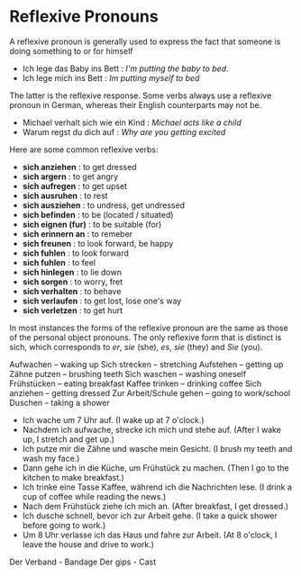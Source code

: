 # Reflexive Pronouns

A reflexive pronoun is generally used to express the fact that someone is doing something to or for himself

- Ich lege das Baby ins Bett : *I'm putting the baby to bed*.
- Ich lege mich ins Bett : *Im putting myself to bed*

The latter is the reflexive response. Some verbs always use a reflexive pronoun in German, whereas their English counterparts may not be.

- Michael verhalt sich wie ein Kind : *Michael acts like a child*
- Warum regst du dich auf : *Why are you getting excited*

Here are some common reflexive verbs: 
- **sich anziehen** : to get dressed
- **sich argern** : to get angry
- **sich aufregen** : to get upset
- **sich ausruhen** : to rest
- **sich ausziehen** : to undress, get undressed
- **sich befinden** : to be (located / situated)
- **sich eignen (fur)** : to be suitable (for) 
- **sich erinnern an** : to remeber
- **sich freunen** : to look forward, be happy
- **sich fuhlen** : to look forward
- **sich fuhlen** : to feel
- **sich hinlegen** : to lie down
- **sich sorgen** : to worry, fret 
- **sich verhalten** : to behave 
- **sich verlaufen** : to get lost, lose one's way
- **sich verletzen** : to get hurt

In most instances the forms of the reflexive pronoun are the same as those of the personal object pronouns. The only reflexive form that is distinct is sich, which corresponds to *er*, *sie* (she), *es*, *sie* (they) and *Sie* (you). 

Aufwachen – waking up
Sich strecken – stretching
Aufstehen – getting up
Zähne putzen – brushing teeth
Sich waschen – washing oneself
Frühstücken – eating breakfast
Kaffee trinken – drinking coffee
Sich anziehen – getting dressed
Zur Arbeit/Schule gehen – going to work/school
Duschen – taking a shower

- Ich wache um 7 Uhr auf.
(I wake up at 7 o'clock.)
- Nachdem ich aufwache, strecke ich mich und stehe auf.
(After I wake up, I stretch and get up.)
- Ich putze mir die Zähne und wasche mein Gesicht.
(I brush my teeth and wash my face.)
- Dann gehe ich in die Küche, um Frühstück zu machen.
(Then I go to the kitchen to make breakfast.)
- Ich trinke eine Tasse Kaffee, während ich die Nachrichten lese.
(I drink a cup of coffee while reading the news.)
- Nach dem Frühstück ziehe ich mich an.
(After breakfast, I get dressed.)
- Ich dusche schnell, bevor ich zur Arbeit gehe.
(I take a quick shower before going to work.)
- Um 8 Uhr verlasse ich das Haus und fahre zur Arbeit.
(At 8 o'clock, I leave the house and drive to work.)

Der Verband - Bandage
Der gips - Cast